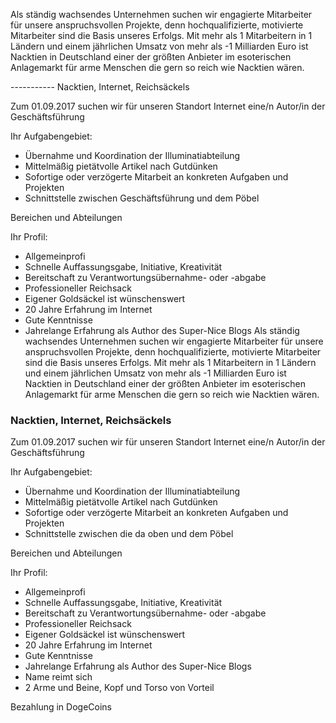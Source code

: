 Als ständig wachsendes Unternehmen suchen wir engagierte Mitarbeiter für unsere
anspruchsvollen Projekte, denn hochqualifizierte, motivierte Mitarbeiter sind die Basis
unseres Erfolgs. Mit mehr als 1 Mitarbeitern in 1 Ländern und einem jährlichen Umsatz
von mehr als -1 Milliarden Euro ist Nacktien in Deutschland einer der größten Anbieter im
esoterischen Anlagemarkt für arme Menschen die gern so reich wie Nacktien wären.

-----------  Nacktien, Internet, Reichsäckels

Zum 01.09.2017 suchen wir für unseren Standort Internet eine/n
Autor/in der Geschäftsführung


Ihr Aufgabengebiet:
- Übernahme und Koordination der Illuminatiabteilung
- Mittelmäßig pietätvolle Artikel nach Gutdünken
- Sofortige oder verzögerte Mitarbeit an konkreten Aufgaben und Projekten
- Schnittstelle zwischen Geschäftsführung und dem Pöbel

Bereichen und Abteilungen

Ihr Profil:
- Allgemeinprofi
- Schnelle Auffassungsgabe, Initiative, Kreativität
- Bereitschaft zu Verantwortungsübernahme- oder -abgabe
- Professioneller Reichsack
- Eigener Goldsäckel ist wünschenswert
- 20 Jahre Erfahrung im Internet
- Gute Kenntnisse
- Jahrelange Erfahrung als Author des Super-Nice Blogs
Als ständig wachsendes Unternehmen suchen wir engagierte Mitarbeiter für unsere
anspruchsvollen Projekte, denn hochqualifizierte, motivierte Mitarbeiter sind die Basis
unseres Erfolgs. Mit mehr als 1 Mitarbeitern in 1 Ländern und einem jährlichen Umsatz
von mehr als -1 Milliarden Euro ist Nacktien in Deutschland einer der größten Anbieter im
esoterischen Anlagemarkt für arme Menschen die gern so reich wie Nacktien wären.

### Nacktien, Internet, Reichsäckels

Zum 01.09.2017 suchen wir für unseren Standort Internet eine/n
Autor/in der Geschäftsführung


Ihr Aufgabengebiet:
- Übernahme und Koordination der Illuminatiabteilung
- Mittelmäßig pietätvolle Artikel nach Gutdünken
- Sofortige oder verzögerte Mitarbeit an konkreten Aufgaben und Projekten
- Schnittstelle zwischen die da oben und dem Pöbel

Bereichen und Abteilungen

Ihr Profil:
- Allgemeinprofi
- Schnelle Auffassungsgabe, Initiative, Kreativität
- Bereitschaft zu Verantwortungsübernahme- oder -abgabe
- Professioneller Reichsack
- Eigener Goldsäckel ist wünschenswert
- 20 Jahre Erfahrung im Internet
- Gute Kenntnisse
- Jahrelange Erfahrung als Author des Super-Nice Blogs
- Name reimt sich
- 2 Arme und Beine, Kopf und Torso von Vorteil

Bezahlung in DogeCoins
